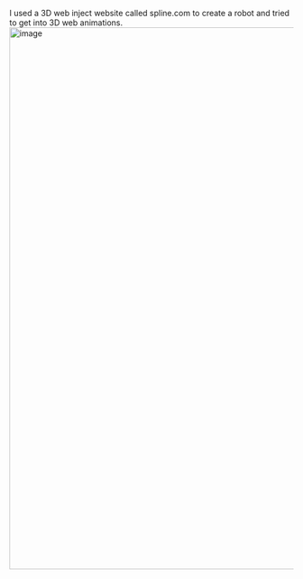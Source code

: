 I used a 3D web inject website called spline.com to create a robot and tried to get into 3D web animations.
<img width="960" alt="image" src="https://github.com/user-attachments/assets/a054a4a4-004b-4854-a049-0c0330c5ce18" />
